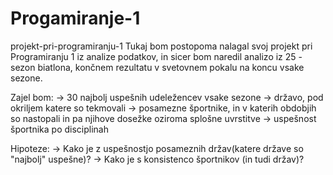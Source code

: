 # Progamiranje-1
projekt-pri-programiranju-1
Tukaj bom postopoma nalagal svoj projekt pri Programiranju 1 iz analize podatkov, in sicer bom naredil analizo iz 25 - sezon biatlona, končnem rezultatu v svetovnem pokalu na koncu vsake sezone.

Zajel bom:
-> 30 najbolj uspešnih udeležencev vsake sezone
-> državo, pod okriljem katere so tekmovali
-> posamezne športnike, in v katerih obdobjih so nastopali in pa njihove dosežke oziroma splošne uvrstitve
-> uspešnost športnika po disciplinah

Hipoteze:
-> Kako je z uspešnostjo posameznih držav(katere države so "najbolj" uspešne)?
-> Kako je s konsistenco športnikov (in tudi držav)?
